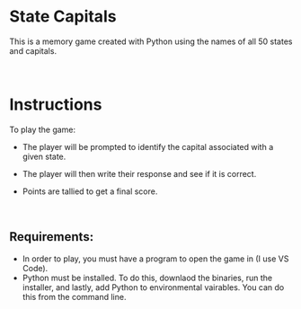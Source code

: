 # State Capitals
 This is a memory game created with Python using the names of all 50 states and capitals.

<br>

# Instructions

To play the game:

- The player will be prompted to identify the capital associated with a given state.
- The player will then write their response and see if it is correct.
  
- Points are tallied to get a final score.

<br>

## Requirements:

- In  order to play, you must have a program to open the game in (I use VS Code).
- Python must be installed. To do this, downlaod the binaries, run the installer, and lastly, add Python to environmental vairables. You can do this from the command line.